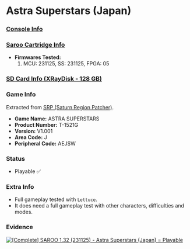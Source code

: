 # Astra Superstars (Japan)

### [Console Info](../../../../../Info/Consoles/VA13/README.md)

### [Saroo Cartridge Info](../../../../../Info/Cartridges/RetroGameParadiseStore/1.32F/README.md)

- <b>Firmwares Tested:</b>
  1. MCU: 231125, SS: 231125, FPGA: 05

### [SD Card Info (XRayDisk - 128 GB)](../../../../../Info/SdCards/XRayDisk/128GB/fat32/README.md)

### Game Info

Extracted from [SRP (Saturn Region Patcher)](https://segaxtreme.net/resources/saturn-region-patcher.81/download).

- <b>Game Name:</b> ASTRA SUPERSTARS
- <b>Product Number:</b> T-1521G
- <b>Version:</b> V1.001
- <b>Area Code:</b> J
- <b>Peripheral Code:</b> AEJSW

### Status

- Playable :white_check_mark:

### Extra Info

- Full gameplay tested with `Lettuce`.
- It does need a full gameplay test with other characters, difficulties and modes.

### Evidence

[![[Complete] SAROO 1.32 (231125) - Astra Superstars (Japan) = Playable](https://img.youtube.com/vi/JJvBVyvsWy0/0.jpg)](https://www.youtube.com/watch?v=JJvBVyvsWy0)

